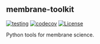## membrane-toolkit

[![testing](https://github.com/rkingsbury/membrane-toolkit/workflows/testing/badge.svg)](https://github.com/rkingsbury/membrane-toolkit/actions?query=workflow%3Atesting) [![codecov](https://codecov.io/gh/rkingsbury/membrane-toolkit/branch/master/graph/badge.svg)](https://codecov.io/gh/rkingsbury/membrane-toolkit) [![License](https://img.shields.io/badge/License-BSD%203--Clause-blue.svg)](https://opensource.org/licenses/BSD-3-Clause)

Python tools for membrane science.